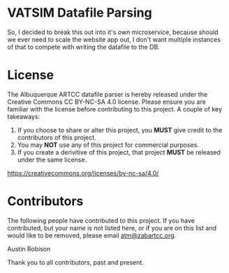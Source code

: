 # VATSIM Datafile Parsing
So, I decided to break this out into it's own microservice, because should we ever need to scale the website app out, I don't want multiple instances of that to compete with writing the datafile to the DB.

# License

The Albuquerque ARTCC datafile parser is hereby released under the Creative Commons CC BY-NC-SA 4.0 license. Please ensure you are familiar with the license before contributing to this project. A couple of key takeaways:

1. If you choose to share or alter this project, you **MUST** give credit to the contributors of this project.
2. You may **NOT** use any of this project for commercial purposes.
3. If you create a derivitive of this project, that project **MUST** be released under the same license.

https://creativecommons.org/licenses/by-nc-sa/4.0/

# Contributors

The following people have contributed to this project. If you have contributed, but your name is not listed here, or if you are on this list and would like to be removed, please email atm@zabartcc.org.

Austin Robison  

Thank you to all contributors, past and present.
